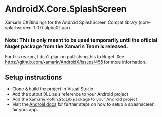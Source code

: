 # AndroidX.Core.SplashScreen
Xamarin C# Bindings for the Android SplashScreen Compat library (core-splashscreen-1.0.0-alpha02.aar).

### Note: This is only meant to be used temporarily until the official Nuget package from the Xamarin Team is released.
For this reason, I don't plan on publishing this to Nuget.
See https://github.com/xamarin/AndroidX/issues/455 for more information.

## Setup instructions
- Clone & build the project in Visual Studio
- Add the output DLL as a reference to your Android project
- Add the [Xamarin.Kotlin.StdLib](https://www.nuget.org/packages/Xamarin.Kotlin.StdLib/1.5.30) package to your Android project
- Visit the [Android docs](https://developer.android.com/guide/topics/ui/splash-screen) for further steps on how to setup a splashscreen for your app.
